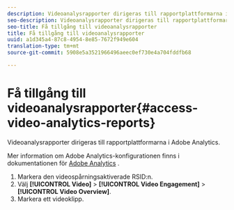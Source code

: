 ```yaml
---
description: Videoanalysrapporter dirigeras till rapportplattformarna i Adobe Analytics.
seo-description: Videoanalysrapporter dirigeras till rapportplattformarna i Adobe Analytics.
seo-title: Få tillgång till videoanalysrapporter
title: Få tillgång till videoanalysrapporter
uuid: a1d345a4-87c8-4954-8e85-7672f949e604
translation-type: tm+mt
source-git-commit: 5908e5a3521966496aeec0ef730e4a704fddfb68

---
```



# Få tillgång till videoanalysrapporter{#access-video-analytics-reports}

Videoanalysrapporter dirigeras till rapportplattformarna i Adobe Analytics.

Mer information om Adobe Analytics-konfigurationen finns i dokumentationen för [Adobe Analytics](https://microsite.omniture.com/t2/help/en_US/reference/) .
1. Markera den videospårningsaktiverade RSID:n.
1. Välj **[!UICONTROL Video]** > **[!UICONTROL Video Engagement]** > **[!UICONTROL Video Overview]**.
1. Markera ett videoklipp.
